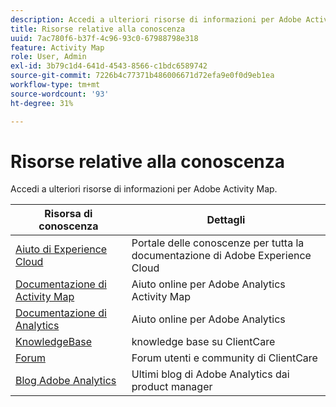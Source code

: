 ```yaml
---
description: Accedi a ulteriori risorse di informazioni per Adobe Activity Map.
title: Risorse relative alla conoscenza
uuid: 7ac780f6-b37f-4c96-93c0-67988798e318
feature: Activity Map
role: User, Admin
exl-id: 3b79c1d4-641d-4543-8566-c1bdc6589742
source-git-commit: 7226b4c77371b486006671d72efa9e0f0d9eb1ea
workflow-type: tm+mt
source-wordcount: '93'
ht-degree: 31%

---
```


# Risorse relative alla conoscenza

Accedi a ulteriori risorse di informazioni per Adobe Activity Map.

| Risorsa di conoscenza | Dettagli |
|---|---|
| [Aiuto di Experience Cloud](https://helpx.adobe.com/it/support/experience-cloud.html) | Portale delle conoscenze per tutta la documentazione di Adobe Experience Cloud |
| [Documentazione di Activity Map](/help/analyze/activity-map/activity-map.md) | Aiuto online per Adobe Analytics Activity Map |
| [Documentazione di Analytics](/help/landing/home.md) | Aiuto online per Adobe Analytics |
| [KnowledgeBase](https://helpx.adobe.com/it/support/analytics.html) | knowledge base su ClientCare |
| [Forum](https://forums.adobe.com/community/experience-cloud/analytics-cloud/analytics) | Forum utenti e community di ClientCare |
| [Blog Adobe Analytics](https://blogs.adobe.com/digitalmarketing/analytics/) | Ultimi blog di Adobe Analytics dai product manager |
